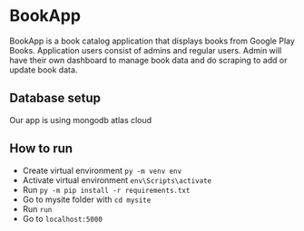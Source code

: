 # BookApp
BookApp is a book catalog application that displays books from Google Play Books. Application users consist of admins and regular users. Admin will have their own dashboard to manage book data and do scraping to add or update book data.

## Database setup
Our app is using mongodb atlas cloud

## How to run
- Create virtual environment `py -m venv env`
- Activate virtual environment `env\Scripts\activate`
- Run `py -m pip install -r requirements.txt`
- Go to mysite folder with `cd mysite`
- Run `run`
- Go to `localhost:5000`